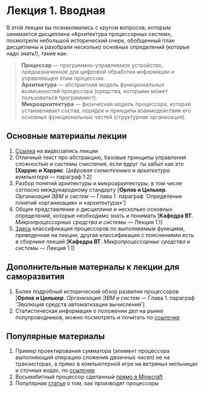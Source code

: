 # Лекция 1. Вводная

В этой лекции вы познакомились с кругом вопросов, которым занимается дисциплина «Архитектура процессорных систем», посмотрели небольшой исторический очерк, обобщенный план дисциплины и разобрали несколько основных определений (которые надо знать!), такие как:

> **Процессор** — программно-управляемое устройство, предназначенное для цифровой обработки информации и управляющее этим процессом.  
> **Архитектура** — абстрактная модель функциональных возможностей процессора (средства, которыми может пользоваться программист).  
> **Микроархитектура** — физическая модель процессора, которая устанавливает состав, порядок и принципы взаимодействия его основных функциональных частей (структурная организация).

## Основные материалы лекции

1. [Ссылка](http://www.youtube.com/watch?v=Xtc7NkQUGpE) на видеозапись лекции
2. Отличный текст про абстракцию, базовые принципы управления сложностью и системы счисления, если вдруг ты забыл как это **[Харрис и Харрис**. *Цифровая схемотехника и архитектура компьютера —* параграф 1.2]
3. Разбор понятий архитектуры и микроархитектуры, в том числе согласно международному стандарту [**Орлов и Цилькер**. *Организация ЭВМ и систем* — Глава 1. параграф 'Определение понятий «организация» и «архитектура»']
4. Общее представление о дисциплине и несколько основных определений, которые необходимо знать и понимать [**Кафедра ВТ**. *Микропроцессорные средства и системы* — Лекция 1.1]
5. [Здесь](https://studfiles.net/preview/2523586/page:2/) классификация процессоров по выполняемым функциям, приведенная на лекции, другая классификация с пояснениями есть в сборнике лекций [**Кафедра ВТ**. *Микропроцессорные средства и системы* — Лекция 1.1]

## Дополнительные материалы к лекции для саморазвития

1. Более подробный исторический обзор развития процессоров [**Орлов и Цилькер**. *Организация ЭВМ и систем* — Глава 1. параграф 'Эволюция средств автоматизации вычислений']
2. Статистическая информация о положении дел на рынке полупроводников, можно посмотреть и почитать по [ссылочке](https://www.tadviser.ru/index.php/Статья:Полупроводники_(мировой_рынок))

## Популярные материалы

1. Пример проектирования сумматора (элемент процессора выполняющий операцию сложения двоичных чисел) не на транзисторах, а прямо в компьютерной игре на ветряных мельницах и сточных водах, по [ссылочке](https://dtf.ru/games/59663-igrok-sozdal-v-cities-skylines-summator-rabotayushchiy-na-vetryanyh-melnicah-i-stochnyh-vodah)
2. Восьмибитный процессор сделанный [прямо в Minecraft](https://www.youtube.com/watch?v=ziv8SXfMbkk)
3. Популярная [статья](https://thecode.media/intel_inside/) о том, как производят процессоры
